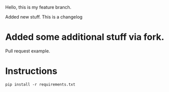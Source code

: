 Hello, this is my feature branch.


Added new stuff.
This is a changelog


# Added some additional stuff via fork.
Pull request example.


# Instructions

```shell
pip install -r requirements.txt
```
